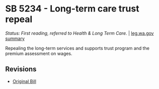 # SB 5234 - Long-term care trust repeal
*Status: First reading, referred to Health & Long Term Care.* | [leg.wa.gov summary](https://app.leg.wa.gov/billsummary?BillNumber=5234&Year=2021)

Repealing the long-term services and supports trust program and the premium assessment on wages.

## Revisions
* [Original Bill](1/)